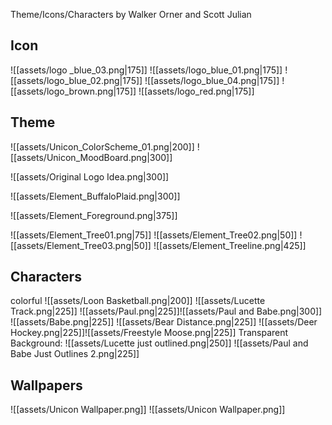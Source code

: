 Theme/Icons/Characters by Walker Orner and Scott Julian
## Icon
![[assets/logo _blue_03.png|175]]  ![[assets/logo_blue_01.png|175]]  ![[assets/logo_blue_02.png|175]] 
![[assets/logo_blue_04.png|175]]  ![[assets/logo_brown.png|175]]  ![[assets/logo_red.png|175]]
## Theme

![[assets/Unicon_ColorScheme_01.png|200]] ![[assets/Unicon_MoodBoard.png|300]]

![[assets/Original Logo Idea.png|300]]

![[assets/Element_BuffaloPlaid.png|300]]

![[assets/Element_Foreground.png|375]]

![[assets/Element_Tree01.png|75]] ![[assets/Element_Tree02.png|50]] ![[assets/Element_Tree03.png|50]] ![[assets/Element_Treeline.png|425]]
## Characters
colorful
![[assets/Loon Basketball.png|200]] ![[assets/Lucette Track.png|225]] ![[assets/Paul.png|225]]![[assets/Paul and Babe.png|300]] ![[assets/Babe.png|225]] 
![[assets/Bear Distance.png|225]] ![[assets/Deer Hockey.png|225]]![[assets/Freestyle Moose.png|225]]
Transparent Background:
![[assets/Lucette just outlined.png|250]]  ![[assets/Paul and Babe Just Outlines 2.png|225]]
## Wallpapers

![[assets/Unicon Wallpaper.png]]
![[assets/Unicon Wallpaper.png]]